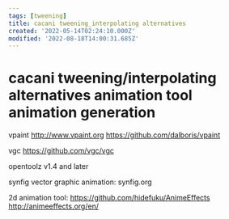 ```yaml
---
tags: [tweening]
title: cacani tweening_interpolating alternatives
created: '2022-05-14T02:24:10.000Z'
modified: '2022-08-18T14:00:31.685Z'
---
```


# cacani tweening/interpolating alternatives animation tool animation generation

vpaint
http://www.vpaint.org
https://github.com/dalboris/vpaint

vgc
https://github.com/vgc/vgc

opentoolz v1.4 and later

synfig vector graphic animation:
synfig.org

2d animation tool:
https://github.com/hidefuku/AnimeEffects
http://animeeffects.org/en/

